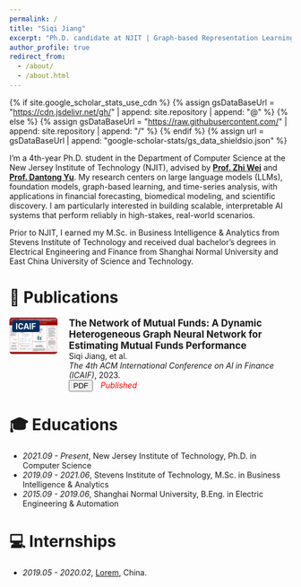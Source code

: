 ```yaml
---
permalink: /
title: "Siqi Jiang"
excerpt: "Ph.D. candidate at NJIT | Graph-based Representation Learning | LLMs | Financial Forecasting"
author_profile: true
redirect_from: 
  - /about/
  - /about.html
---
```


{% if site.google_scholar_stats_use_cdn %}
{% assign gsDataBaseUrl = "https://cdn.jsdelivr.net/gh/" | append: site.repository | append: "@" %}
{% else %}
{% assign gsDataBaseUrl = "https://raw.githubusercontent.com/" | append: site.repository | append: "/" %}
{% endif %}
{% assign url = gsDataBaseUrl | append: "google-scholar-stats/gs_data_shieldsio.json" %}

<span class='anchor' id='about-me'></span>

I’m a 4th-year Ph.D. student in the Department of Computer Science at the New Jersey Institute of Technology (NJIT), advised by [**Prof. Zhi Wei**](https://web.njit.edu/~zhiwei/) and [**Prof. Dantong Yu**](https://sites.google.com/site/dantongyu/home). My research centers on large language models (LLMs), foundation models, graph-based learning, and time-series analysis, with applications in financial forecasting, biomedical modeling, and scientific discovery. I am particularly interested in building scalable, interpretable AI systems that perform reliably in high-stakes, real-world scenarios.

Prior to NJIT, I earned my M.Sc. in Business Intelligence & Analytics from Stevens Institute of Technology and received dual bachelor’s degrees in Electrical Engineering and Finance from Shanghai Normal University and East China University of Science and Technology.


# 📝 Publications 
<!-- ICAIF Paper -->
<div style="display: flex; align-items: flex-start; margin-bottom: 30px;">
  <div style="position: relative; margin-right: 20px;">
    <div style="position: absolute; top: 5px; left: 5px; background-color: #003366; color: white; padding: 2px 6px; font-weight: bold; border-radius: 3px;">ICAIF</div>
    <img src="images/mutual_fund_graph.jpg" alt="ICAIF Mutual Fund GNN" width="220px" style="border-radius: 5px;">
  </div>
  <div>
    <p style="margin: 0; font-size: 17px;"><b>The Network of Mutual Funds: A Dynamic Heterogeneous Graph Neural Network for Estimating Mutual Funds Performance</b></p>
    <p style="margin: 0;">Siqi Jiang, et al.  
      <br><i>The 4th ACM International Conference on AI in Finance (ICAIF)</i>, 2023.
      <br>
      <a href="https://dl.acm.org/doi/10.1145/3604237.3626910" target="_blank"><button>PDF</button></a>
      <span style="color: red; font-style: italic; margin-left: 10px;">Published</span>
    </p>
  </div>
</div>





# 🎓 Educations
- *2021.09 - Present*, New Jersey Institute of Technology, Ph.D. in Computer Science
- *2019.09 - 2021.06*, Stevens Institute of Technology, M.Sc. in Business Intelligence & Analytics
- *2015.09 - 2019.06*, Shanghai Normal University, B.Eng. in Electric Engineering & Automation


# 💻 Internships
- *2019.05 - 2020.02*, [Lorem](https://github.com/), China.
